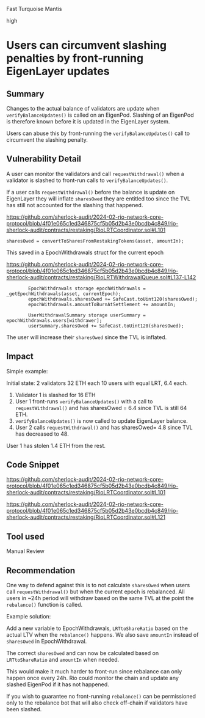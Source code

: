 Fast Turquoise Mantis

high

# Users can circumvent slashing penalties by front-running EigenLayer updates

## Summary

Changes to the actual balance of validators are update when `verifyBalanceUpdates()` is called on an EigenPod. Slashing of an EigenPod is therefore known before it is updated in the EigenLayer system.

Users can abuse this by front-running the `verifyBalanceUpdates()` call to circumvent the slashing penalty.
## Vulnerability Detail

A user can monitor the validators and call `requestWithdrawal()` when a validator is slashed to front-run calls to `verifyBalanceUpdates()`.

If a user calls `requestWithdrawal()` before the balance is update on EigenLayer they will inflate `sharesOwed` they are entitled too since the TVL  has still not accounted for the slashing that happened.

https://github.com/sherlock-audit/2024-02-rio-network-core-protocol/blob/4f01e065c1ed346875cf5b05d2b43e0bcdb4c849/rio-sherlock-audit/contracts/restaking/RioLRTCoordinator.sol#L101
```solidity
sharesOwed = convertToSharesFromRestakingTokens(asset, amountIn);
```

This saved in a EpochWithdrawals struct for the current epoch

https://github.com/sherlock-audit/2024-02-rio-network-core-protocol/blob/4f01e065c1ed346875cf5b05d2b43e0bcdb4c849/rio-sherlock-audit/contracts/restaking/RioLRTWithdrawalQueue.sol#L137-L142

```solidity
        EpochWithdrawals storage epochWithdrawals = _getEpochWithdrawals(asset, currentEpoch);
        epochWithdrawals.sharesOwed += SafeCast.toUint120(sharesOwed);
        epochWithdrawals.amountToBurnAtSettlement += amountIn;

        UserWithdrawalSummary storage userSummary = epochWithdrawals.users[withdrawer];
        userSummary.sharesOwed += SafeCast.toUint120(sharesOwed);
```

The user will increase their `sharesOwed` since the TVL is inflated.
## Impact

Simple example:

Initial state:
2 validators 32 ETH each
10 users with equal LRT, 6.4 each.

1. Validator 1 is slashed for 16 ETH
2. User 1 front-runs `verifyBalanceUpdates()` with a call to `requestWithdrawal()` and has sharesOwed =  6.4 since TVL is still 64 ETH.
4. `verifyBalanceUpdates()` is now called to update EigenLayer balance.
5. User 2 calls `requestWithdrawal()` and has sharesOwed= 4.8 since TVL has decreased to 48.

User 1 has stolen 1.4 ETH from the rest.

## Code Snippet

https://github.com/sherlock-audit/2024-02-rio-network-core-protocol/blob/4f01e065c1ed346875cf5b05d2b43e0bcdb4c849/rio-sherlock-audit/contracts/restaking/RioLRTCoordinator.sol#L101

https://github.com/sherlock-audit/2024-02-rio-network-core-protocol/blob/4f01e065c1ed346875cf5b05d2b43e0bcdb4c849/rio-sherlock-audit/contracts/restaking/RioLRTCoordinator.sol#L121

## Tool used

Manual Review
## Recommendation

One way to defend against this is to not calculate `sharesOwed` when users call `requestWithdrawal()` but when the current epoch is rebalanced. All users in ~24h period will withdraw based on the same TVL at the point the `rebalance()` function is called. 

Example solution:

Add a new variable to EpochWithdrawals, `LRTtoShareRatio` based on the actual LTV when the `rebalance()` happens. We also save `amountIn` instead of `sharesOwed` in EpochWithdrawal.

The correct `sharesOwed` and can now be calculated based on `LRTtoShareRatio` and `amountIn` when needed. 

This would make it much harder to front-run since rebalance can only happen once every 24h. Rio could monitor the chain and update any slashed EigenPod if it has not happened. 

If you wish to guarantee no front-running `rebalance()` can be permissioned only to the rebalance bot that will also check off-chain if validators have been slashed.